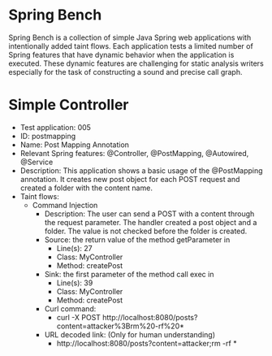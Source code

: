 # Spring Bench

Spring Bench is a collection of simple Java Spring web applications with intentionally added taint flows. 
Each application tests a limited number of Spring features that have dynamic behavior when the application is executed. 
These dynamic features are challenging for static analysis writers especially for the task of constructing a sound and precise call graph.   


# Simple Controller

* Test application: 005
* ID: postmapping
* Name: Post Mapping Annotation
* Relevant Spring features: @Controller, @PostMapping, @Autowired, @Service
* Description: This application shows a basic usage of the @PostMapping annotation. It creates new post object for each POST request and created a folder with the content name. 
* Taint flows: 
  * Command Injection
    * Description: The user can send a POST with a content through the request parameter. The handler created a post object and a folder. The value is not checked before the folder is created.  
    * Source: the return value of the method getParameter in 
        * Line(s): 27
        * Class: MyController
        * Method: createPost
    * Sink: the first parameter of the method call exec in 
        * Line(s): 39
        * Class: MyController
        * Method: createPost
    * Curl command:
        * curl -X POST http://localhost:8080/posts?content=attacker%3Brm%20-rf%20*
    * URL decoded link: (Only for human understanding)
        * http://localhost:8080/posts?content=attacker;rm -rf *


